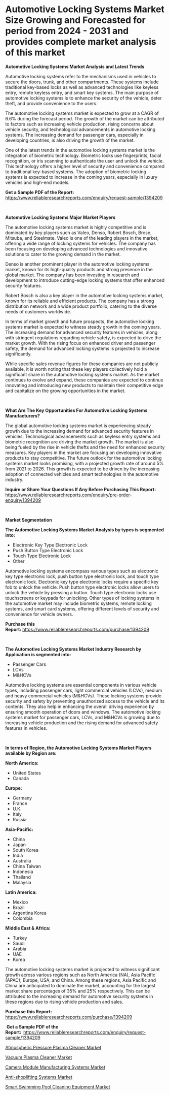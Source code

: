 <p><h1>Automotive Locking Systems Market Size Growing and Forecasted for period from 2024 - 2031 and provides complete market analysis of this market</h1></p><p><strong>Automotive Locking Systems Market Analysis and Latest Trends</strong></p>
<p><p>Automotive locking systems refer to the mechanisms used in vehicles to secure the doors, trunk, and other compartments. These systems include traditional key-based locks as well as advanced technologies like keyless entry, remote keyless entry, and smart key systems. The main purpose of automotive locking systems is to enhance the security of the vehicle, deter theft, and provide convenience to the users.</p><p>The automotive locking systems market is expected to grow at a CAGR of 6.6% during the forecast period. The growth of the market can be attributed to factors such as increasing vehicle production, rising concerns about vehicle security, and technological advancements in automotive locking systems. The increasing demand for passenger cars, especially in developing countries, is also driving the growth of the market.</p><p>One of the latest trends in the automotive locking systems market is the integration of biometric technology. Biometric locks use fingerprints, facial recognition, or iris scanning to authenticate the user and unlock the vehicle. This technology offers a higher level of security and convenience compared to traditional key-based systems. The adoption of biometric locking systems is expected to increase in the coming years, especially in luxury vehicles and high-end models.</p></p>
<p><strong>Get a Sample PDF of the Report:&nbsp;</strong> <a href="https://www.reliableresearchreports.com/enquiry/request-sample/1394209">https://www.reliableresearchreports.com/enquiry/request-sample/1394209</a></p>
<p>&nbsp;</p>
<p><strong>Automotive Locking Systems Major Market Players</strong></p>
<p><p>The automotive locking systems market is highly competitive and is dominated by key players such as Valeo, Denso, Robert Bosch, Brose, Mitsuba, and Steelmate. Valeo is one of the leading players in the market, offering a wide range of locking systems for vehicles. The company has been focusing on developing advanced technologies and innovative solutions to cater to the growing demand in the market.</p><p>Denso is another prominent player in the automotive locking systems market, known for its high-quality products and strong presence in the global market. The company has been investing in research and development to introduce cutting-edge locking systems that offer enhanced security features.</p><p>Robert Bosch is also a key player in the automotive locking systems market, known for its reliable and efficient products. The company has a strong distribution network and a wide product portfolio, catering to the diverse needs of customers worldwide.</p><p>In terms of market growth and future prospects, the automotive locking systems market is expected to witness steady growth in the coming years. The increasing demand for advanced security features in vehicles, along with stringent regulations regarding vehicle safety, is expected to drive the market growth. With the rising focus on enhanced driver and passenger safety, the demand for advanced locking systems is projected to increase significantly.</p><p>While specific sales revenue figures for these companies are not publicly available, it is worth noting that these key players collectively hold a significant share in the automotive locking systems market. As the market continues to evolve and expand, these companies are expected to continue innovating and introducing new products to maintain their competitive edge and capitalize on the growing opportunities in the market.</p></p>
<p>&nbsp;</p>
<p><strong>What Are The Key Opportunities For Automotive Locking Systems Manufacturers?</strong></p>
<p><p>The global automotive locking systems market is experiencing steady growth due to the increasing demand for advanced security features in vehicles. Technological advancements such as keyless entry systems and biometric recognition are driving the market growth. The market is also being fueled by the rise in vehicle thefts and the need for enhanced security measures. Key players in the market are focusing on developing innovative products to stay competitive. The future outlook for the automotive locking systems market looks promising, with a projected growth rate of around 5% from 2021 to 2026. This growth is expected to be driven by the increasing adoption of connected vehicles and smart technologies in the automotive industry.</p></p>
<p><strong>Inquire or Share Your Questions If Any Before Purchasing This Report:</strong> <a href="https://www.reliableresearchreports.com/enquiry/pre-order-enquiry/1394209">https://www.reliableresearchreports.com/enquiry/pre-order-enquiry/1394209</a></p>
<p>&nbsp;</p>
<p><strong>Market Segmentation</strong></p>
<p><strong>The Automotive Locking Systems Market Analysis by types is segmented into:</strong></p>
<p><ul><li>Electronic Key Type Electronic Lock</li><li>Push Button Type Electronic Lock</li><li>Touch Type Electronic Lock</li><li>Other</li></ul></p>
<p><p>Automotive locking systems encompass various types such as electronic key type electronic lock, push button type electronic lock, and touch type electronic lock. Electronic key type electronic locks require a specific key fob to unlock the vehicle. Push button type electronic locks allow users to unlock the vehicle by pressing a button. Touch type electronic locks use touchscreens or keypads for unlocking. Other types of locking systems in the automotive market may include biometric systems, remote locking systems, and smart card systems, offering different levels of security and convenience for vehicle owners.</p></p>
<p><strong>Purchase this Report:&nbsp;</strong><a href="https://www.reliableresearchreports.com/purchase/1394209">https://www.reliableresearchreports.com/purchase/1394209</a></p>
<p>&nbsp;</p>
<p><strong>The Automotive Locking Systems Market Industry Research by Application is segmented into:</strong></p>
<p><ul><li>Passenger Cars</li><li>LCVs</li><li>M&HCVs</li></ul></p>
<p><p>Automotive locking systems are essential components in various vehicle types, including passenger cars, light commercial vehicles (LCVs), medium and heavy commercial vehicles (M&HCVs). These locking systems provide security and safety by preventing unauthorized access to the vehicle and its contents. They also help in enhancing the overall driving experience by ensuring smooth operation of doors and windows. The automotive locking systems market for passenger cars, LCVs, and M&HCVs is growing due to increasing vehicle production and the rising demand for advanced safety features in vehicles.</p></p>
<p>&nbsp;</p>
<p><strong>In terms of Region, the Automotive Locking Systems Market Players available by Region are:</strong></p>
<p>
    <p> <strong> North America: </strong>
        <ul>
            <li>United States</li>
            <li>Canada</li>
        </ul>
        </p> 
    <p> <strong> Europe: </strong>
        <ul>
            <li>Germany</li>
            <li>France</li>
            <li>U.K.</li>
            <li>Italy</li>
            <li>Russia</li>
        </ul>
        </p> 
    <p> <strong> Asia-Pacific: </strong>
        <ul>
            <li>China</li>
            <li>Japan</li>
            <li>South Korea</li>
            <li>India</li>
            <li>Australia</li>
            <li>China Taiwan</li>
            <li>Indonesia</li>
            <li>Thailand</li>
            <li>Malaysia</li>
        </ul>
        </p> 
    <p> <strong> Latin America: </strong>
        <ul>
            <li>Mexico</li>
            <li>Brazil</li>
            <li>Argentina Korea</li>
            <li>Colombia</li>
        </ul>
        </p> 
    <p> <strong> Middle East & Africa: </strong>
        <ul>
            <li>Turkey</li>
            <li>Saudi</li>
            <li>Arabia</li>
            <li>UAE</li>
            <li>Korea</li>
        </ul>
    </p>
    </p>
<p><p>The automotive locking systems market is projected to witness significant growth across various regions such as North America (NA), Asia Pacific (APAC), Europe, USA, and China. Among these regions, Asia Pacific and China are anticipated to dominate the market, accounting for the largest market share percentages of 35% and 25% respectively. This can be attributed to the increasing demand for automotive security systems in these regions due to rising vehicle production and sales.</p></p>
<p><strong>Purchase this Report: </strong><a href="https://www.reliableresearchreports.com/purchase/1394209">https://www.reliableresearchreports.com/purchase/1394209</a></p>
<p>&nbsp;<strong>Get a Sample PDF of the Report:&nbsp;&nbsp;</strong><a href="https://www.reliableresearchreports.com/enquiry/request-sample/1394209">https://www.reliableresearchreports.com/enquiry/request-sample/1394209</a></p>
<p><strong></strong></p>
<p><p><a href="https://medium.com/@fionabuckland777/atmospheric-pressure-plasma-cleaner-market-insights-into-market-cagr-market-trends-and-growth-ca9c6f5374e0">Atmospheric Pressure Plasma Cleaner Market</a></p><p><a href="https://medium.com/@fionabuckland777/analyzing-vacuum-plasma-cleaner-market-global-industry-perspective-and-forecast-2024-to-2031-a8211ad524ed">Vacuum Plasma Cleaner Market</a></p><p><a href="https://medium.com/@williefields7566/camera-module-manufacturing-systems-market-size-reveals-the-best-marketing-channels-in-global-cab72573f138">Camera Module Manufacturing Systems Market</a></p><p><a href="https://medium.com/@fionabuckland777/anti-shoplifting-systems-market-report-reveals-the-latest-trends-and-growth-opportunities-of-this-20408cd09ef8">Anti-shoplifting Systems Market</a></p><p><a href="https://medium.com/@williefields7566/smart-swimming-pool-cleaning-equipment-market-analysis-its-cagr-market-segmentation-and-global-52ccdf435c0a">Smart Swimming Pool Cleaning Equipment Market</a></p></p>